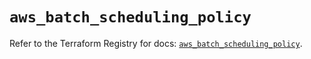 # `aws_batch_scheduling_policy`

Refer to the Terraform Registry for docs: [`aws_batch_scheduling_policy`](https://registry.terraform.io/providers/hashicorp/aws/5.56.0/docs/resources/batch_scheduling_policy).
